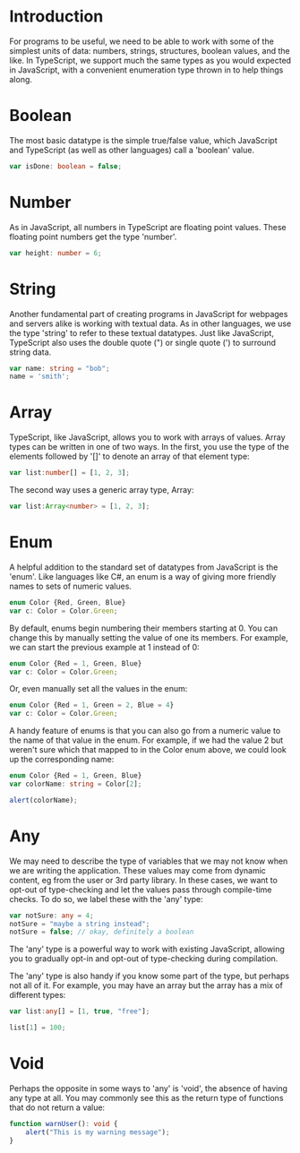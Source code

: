 # Introduction

For programs to be useful, we need to be able to work with some of the simplest units of data: numbers, strings, structures, boolean values, and the like.  In TypeScript, we support much the same types as you would expected in JavaScript, with a convenient enumeration type thrown in to help things along.

# Boolean

The most basic datatype is the simple true/false value, which JavaScript and TypeScript (as well as other languages) call a 'boolean' value.

```TypeScript
var isDone: boolean = false;
```

# Number

As in JavaScript, all numbers in TypeScript are floating point values.  These floating point numbers get the type 'number'.

```TypeScript
var height: number = 6;
```

# String

Another fundamental part of creating programs in JavaScript for webpages and servers alike is working with textual data.  As in other languages, we use the type 'string' to refer to these textual datatypes.  Just like JavaScript, TypeScript also uses the double quote (") or single quote (') to surround string data.

```TypeScript
var name: string = "bob";
name = 'smith';
```

# Array

TypeScript, like JavaScript, allows you to work with arrays of values.  Array types can be written in one of two ways.  In the first, you use the type of the elements followed by '[]' to denote an array of that element type:

```TypeScript
var list:number[] = [1, 2, 3];
```

The second way uses a generic array type, Array<elemType>:

```TypeScript
var list:Array<number> = [1, 2, 3];
```

# Enum

A helpful addition to the standard set of datatypes from JavaScript is the 'enum'.  Like languages like C#, an enum is a way of giving more friendly names to sets of numeric values. 

```TypeScript
enum Color {Red, Green, Blue}
var c: Color = Color.Green;
```

By default, enums begin numbering their members starting at 0.  You can change this by manually setting the value of one its members.  For example, we can start the previous example at 1 instead of 0:

```TypeScript
enum Color {Red = 1, Green, Blue}
var c: Color = Color.Green;
```

Or, even manually set all the values in the enum:

```TypeScript
enum Color {Red = 1, Green = 2, Blue = 4}
var c: Color = Color.Green;
```

A handy feature of enums is that you can also go from a numeric value to the name of that value in the enum.  For example, if we had the value 2 but weren't sure which that mapped to in the Color enum above, we could look up the corresponding name:

```TypeScript
enum Color {Red = 1, Green, Blue}
var colorName: string = Color[2];

alert(colorName);
```

# Any

We may need to describe the type of variables that we may not know when we are writing the application.  These values may come from dynamic content, eg from the user or 3rd party library.  In these cases, we want to opt-out of type-checking and let the values pass through compile-time checks.  To do so, we label these with the 'any' type:

```TypeScript
var notSure: any = 4;
notSure = "maybe a string instead";
notSure = false; // okay, definitely a boolean
```

The 'any' type is a powerful way to work with existing JavaScript, allowing you to gradually opt-in and opt-out of type-checking during compilation.

The 'any' type is also handy if you know some part of the type, but perhaps not all of it.  For example, you may have an array but the array has a mix of different types:

```TypeScript
var list:any[] = [1, true, "free"];

list[1] = 100;
```

# Void

Perhaps the opposite in some ways to 'any' is 'void', the absence of having any type at all.  You may commonly see this as the return type of functions that do not return a value:

```TypeScript
function warnUser(): void {
    alert("This is my warning message");
}
```
